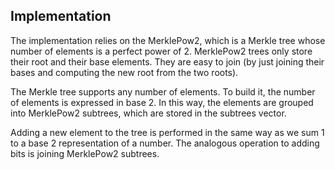 <!-- Merkle tree -->
## Implementation

The implementation relies on the MerklePow2, which is a Merkle tree whose number of elements is a perfect power of 2. MerklePow2 trees only store their root and their base elements. They are easy to join (by just joining their bases and computing the new root from the two roots).

The Merkle tree supports any number of elements. To build it, the number of elements is expressed in base 2. In this way, the elements are grouped into MerklePow2 subtrees, which are stored in the subtrees vector. 

Adding a new element to the tree is performed in the same way as we sum 1 to a base 2 representation of a number. The analogous operation to adding bits is joining MerklePow2 subtrees. 

